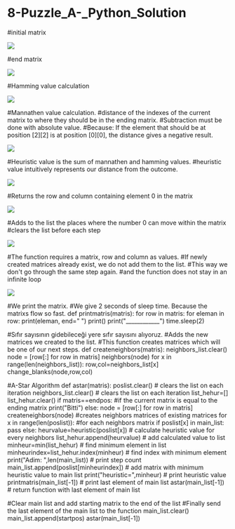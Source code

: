 # 8-Puzzle_A-_Python_Solution


#initial matrix

<img src="https://github.com/Metinagan/8Puzzle_AStar_Python_Solution/assets/130462728/1b1cbbbe-8d5d-469c-a3b2-33111a7065ee">


#end matrix

<img src="https://github.com/Metinagan/8Puzzle_AStar_Python_Solution/assets/130462728/147aa8f5-e1dd-4591-a963-08b3d0cda1bf">



#Hamming value calculation

<img src="https://github.com/Metinagan/8Puzzle_AStar_Python_Solution/assets/130462728/a2730497-02af-423e-8d8d-bb179ed10980">



#Mannathen value calculation.
#distance of the indexes of the current matrix to where they should be in the ending matrix.
#Subtraction must be done with absolute value.
#Because: If the element that should be at position [2][2] is at position [0][0], the distance gives a negative result.

<img src="https://github.com/Metinagan/8Puzzle_AStar_Python_Solution/assets/130462728/6edffcf5-a965-44f8-b5f4-381cfd09edd4">




#Heuristic value is the sum of mannathen and hamming values.
#heuristic value intuitively represents our distance from the outcome.

<img src="https://github.com/Metinagan/8Puzzle_AStar_Python_Solution/assets/130462728/1cf17203-a8c5-4769-8a31-202f036f6ada">


#Returns the row and column containing element 0 in the matrix

<img src="https://github.com/Metinagan/8Puzzle_AStar_Python_Solution/assets/130462728/d98ce870-4211-40ab-9d81-4a3e3603e6af">



#Adds to the list the places where the number 0 can move within the matrix
#clears the list before each step

<img src="https://github.com/Metinagan/8Puzzle_AStar_Python_Solution/assets/130462728/8d72cb11-4deb-45f8-9c28-4cde1c0a5a70">

#The function requires a matrix, row and column as values.
#If newly created matrices already exist, we do not add them to the list.
#This way we don't go through the same step again.
#and the function does not stay in an infinite loop

<img src="https://github.com/Metinagan/8Puzzle_AStar_Python_Solution/assets/130462728/562c5044-88aa-429b-875a-70c2234840a9">


#We print the matrix.
#We give 2 seconds of sleep time. Because the matrixs flow so fast.
def printmatris(matris):
    for row in matris:
        for eleman in row:
            print(eleman, end=" ")
        print() 
    print("____________")
    time.sleep(2)
    
#Sıfır sayısının gidebileceği yere sıfır sayısını alıyoruz.
#Adds the new matrices we created to the list.
#This function creates matrices which will be one of our next steps.
def createneighbors(matris):
    neighbors_list.clear()
    node = [row[:] for row in matris]
    neighbors(node)
    for x in range(len(neighbors_list)):
        row,col=neighbors_list[x]
        change_blanks(node,row,col)



#A-Star Algorithm
def astar(matris):
    poslist.clear()         # clears the list on each iteration
    neighbors_list.clear()  # clears the list on each iteration
    list_hehur=[]            
    list_hehur.clear()
    if matris==endpos:      #if the current matrix is ​​equal to the ending matrix
        print("Bitti")
    else:
        node = [row[:] for row in matris]
        createneighbors(node)        #creates neighbors matrices of existing matrices
        for x in range(len(poslist)):      #for each neighbors matrix
            if poslist[x] in main_list:    
                pass
            else:
                heurvalue=heuristic(poslist[x])   # calculate heuristic value for every neighbors
                list_hehur.append(heurvalue)      # add calculated value to list
        minheur=min(list_hehur)                   # find minimum element in list
        minheurindex=list_hehur.index(minheur)    # find index with minimum element
        print("Adim: ",len(main_list))            # print step count
        main_list.append(poslist[minheurindex])   # add matrix with minimum heuristic value to main list
        print("heuristic=",minheur)               # print heuristic value
        printmatris(main_list[-1])                # print last element of main list
        astar(main_list[-1])                      # return function with last element of main list


#Clear main list and add starting matrix to the end of the list
#Finally send the last element of the main list to the function
main_list.clear()
main_list.append(startpos)
astar(main_list[-1])













